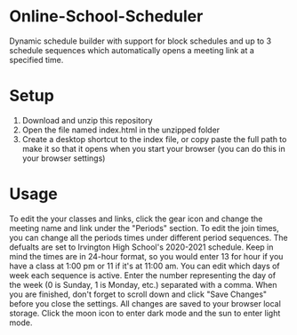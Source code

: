 # Online-School-Scheduler
Dynamic schedule builder with support for block schedules and up to 3 schedule sequences which automatically opens a meeting link at a specified time.

# Setup
1. Download and unzip this repository
2. Open the file named index.html in the unzipped folder
3. Create a desktop shortcut to the index file, or copy paste the full path to make it so that it opens when you start your browser (you can do this in your browser settings)

# Usage
To edit the your classes and links, click the gear icon and change the meeting name and link under the "Periods" section. 
To edit the join times, you can change all the periods times under different period sequences. The defualts are set to Irvington High School's 2020-2021 schedule. 
Keep in mind the times are in 24-hour format, so you would enter 13 for hour if you have a class at 1:00 pm or 11 if it's at 11:00 am.
You can edit which days of week each sequence is active. Enter the number representing the day of the week (0 is Sunday, 1 is Monday, etc.) separated with a comma.
When you are finished, don't forget to scroll down and click "Save Changes" before you close the settings. All changes are saved to your browser local storage. 
Click the moon icon to enter dark mode and the sun to enter light mode. 
